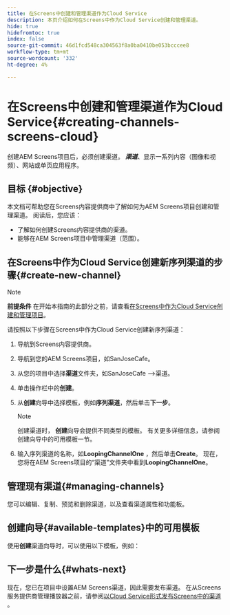 ```yaml
---
title: 在Screens中创建和管理渠道作为Cloud Service
description: 本页介绍如何在Screens中作为Cloud Service创建和管理渠道。
hide: true
hidefromtoc: true
index: false
source-git-commit: 46d1fcd548ca304563f8a0ba0410be053bcccee8
workflow-type: tm+mt
source-wordcount: '332'
ht-degree: 4%

---
```



# 在Screens中创建和管理渠道作为Cloud Service{#creating-channels-screens-cloud}

创建AEM Screens项目后，必须创建渠道。
***渠道***、显示一系列内容（图像和视频）、网站或单页应用程序。

## 目标 {#objective}

本文档可帮助您在Screens内容提供商中了解如何为AEM Screens项目创建和管理渠道。 阅读后，您应该：

* 了解如何创建Screens内容提供商的渠道。
* 能够在AEM Screens项目中管理渠道（范围）。

## 在Screens中作为Cloud Service创建新序列渠道的步骤{#create-new-channel}

>[!NOTE]
>**前提条件**
>在开始本指南的此部分之前，请查看[在Screens中作为Cloud Service创建和管理项目](/help/screens-cloud/creating-content/creating-projects-screens-cloud.md)。

请按照以下步骤在Screens中作为Cloud Service创建新序列渠道：

1. 导航到Screens内容提供商。
1. 导航到您的AEM Screens项目，如SanJoseCafe。
1. 从您的项目中选择&#x200B;**渠道**&#x200B;文件夹，如SanJoseCafe —>渠道。
1. 单击操作栏中的&#x200B;**创建**。
1. 从&#x200B;**创建**&#x200B;向导中选择模板，例如&#x200B;**序列渠道**，然后单击&#x200B;**下一步**。

   >[!NOTE]
   > 创建渠道时， **创建**&#x200B;向导会提供不同类型的模板。 有关更多详细信息，请参阅创建向导中的可用模板一节。

1. 输入序列渠道的名称，如&#x200B;**LoopingChannelOne** ，然后单击&#x200B;**Create**。
现在，您将在AEM Screens项目的“渠道”文件夹中看到**LoopingChannelOne**。

## 管理现有渠道{#managing-channels}

您可以编辑、复制、预览和删除渠道，以及查看渠道属性和功能板。

## 创建向导{#available-templates}中的可用模板

使用&#x200B;**创建**&#x200B;渠道向导时，可以使用以下模板，例如：

## 下一步是什么{#whats-next}

现在，您已在项目中设置AEM Screens渠道，因此需要发布渠道。 在从Screens服务提供商管理播放器之前，请参阅[以Cloud Service形式发布Screens中的渠道](/help/screens-cloud/creating-content/manage-publish.md) 。